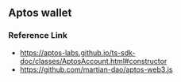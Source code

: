 ## Aptos wallet

### Reference Link

- https://aptos-labs.github.io/ts-sdk-doc/classes/AptosAccount.html#constructor
- https://github.com/martian-dao/aptos-web3.js